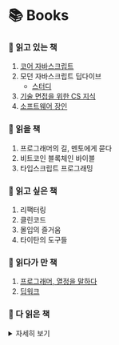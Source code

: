 # 📚 Books

### 🔖 읽고 있는 책

1. [코어 자바스크립트]()
1. 모던 자바스크립트 딥다이브
   - [스터디](https://github.com/FE-STUDY2/javascript-deep-dive)
1. [기술 면접을 위한 CS 지식]()
1. [소프트웨어 장인]()

### 🔖 읽을 책

1. 프로그래머의 길, 멘토에게 묻다
1. 비트코인 블록체인 바이블
1. 타입스크립트 프로그래밍

### 🔖 읽고 싶은 책

1. 리팩터링
1. 클린코드
1. 몰입의 즐거움
1. 타이탄의 도구들

### 🔖 읽다가 만 책

1. [프로그래머, 열정을 말하다]()
1. [딥워크]()

### 🔖 다 읽은 책

<details>
<summary>자세히 보기</summary>

### SNS

- [리더스 (조이, youzysu)](https://withreaders.com/)
- [Texture (조이, youzysu)](https://www.texture.kr/)

</details>
